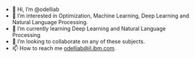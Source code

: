 - 👋 Hi, I’m @odelliab
- 👀 I’m interested in Optimization, Machine Learning, Deep Learning and Natural Language Processing.
- 🌱 I’m currently learning Deep Learning and Natural Language Processing
- 💞️ I’m looking to collaborate on any of these subjects.
- 📫 How to reach me odelliab@il.ibm.com.

<!---
odelliab/odelliab is a ✨ special ✨ repository because its `README.md` (this file) appears on your GitHub profile.
You can click the Preview link to take a look at your changes.
--->
